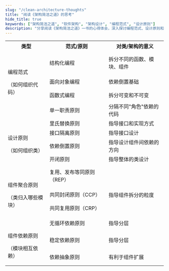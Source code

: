 ```yaml
---
slug: "/clean-architecture-thoughts"
title: "阅读《架构简洁之道》的思考"
hide_title: true
keywords: ["架构简洁之道", "软件架构", "架构设计", "编程范式", "设计原则"]
description: "分享阅读《架构简洁之道》一书的心得体会，深入探讨编程范式、设计原则和架构设计的核心思想"
---
```




<table>
    <tr>
      <th>类型</th>
      <th>范式/原则</th>
      <th>对类/架构的意义</th>
    </tr>
    <tr>
      <td rowspan="3">
        <p>
          <br/>
        </p>
        <p>编程范式</p>
        <p>（如何组织代码）</p>
      </td>
      <td>结构化编程</td>
      <td>拆分不同的函数、模块、组件</td>
    </tr>
    <tr>
      <td colspan="1">面向对象编程</td>
      <td colspan="1">依赖倒置基础</td>
    </tr>
    <tr>
      <td colspan="1">函数式编程</td>
      <td colspan="1">拆分可变和不可变</td>
    </tr>
    <tr>
      <td rowspan="5">
        <p>
          <br/>
        </p>
        <p>
          <br/>
        </p>
        <p>设计原则</p>
        <p>（如何组织类）</p>
      </td>
      <td colspan="1">单一职责原则</td>
      <td colspan="1">分隔不同"角色"依赖的代码</td>
    </tr>
    <tr>
      <td colspan="1">里氏替换原则</td>
      <td colspan="1">指导接口和实现方式</td>
    </tr>
    <tr>
      <td colspan="1">接口隔离原则</td>
      <td colspan="1">指导接口设计</td>
    </tr>
    <tr>
      <td colspan="1">依赖倒置原则</td>
      <td colspan="1">指导设计组件间依赖的方向</td>
    </tr>
    <tr>
      <td colspan="1">开闭原则</td>
      <td colspan="1">指导整体的类设计</td>
    </tr>
    <tr>
      <td rowspan="3">
        <p>
          <br/>
        </p>
        <p>组件聚合原则</p>
        <p>（类归入哪些模块）</p>
      </td>
      <td colspan="1">复用、发布等同原则（REP）</td>
      <td rowspan="3">
        <p>
          <br/>
        </p>
        <p>指导组件拆分的粒度</p>
      </td>
    </tr>
    <tr>
      <td colspan="1">共同封闭原则（CCP）</td>
    </tr>
    <tr>
      <td colspan="1">共同复用原则（CRP）</td>
    </tr>
    <tr>
      <td rowspan="3">
        <p>
          <br/>
        </p>
        <p>组件依赖原则</p>
        <p>（模块相互依赖）</p>
      </td>
      <td colspan="1">无循环依赖原则</td>
      <td colspan="1">指导分层</td>
    </tr>
    <tr>
      <td colspan="1">稳定依赖原则</td>
      <td colspan="1">指导分层</td>
    </tr>
    <tr>
      <td colspan="1">依赖抽象原则</td>
      <td colspan="1">有利于组件扩展</td>
    </tr>
</table>
